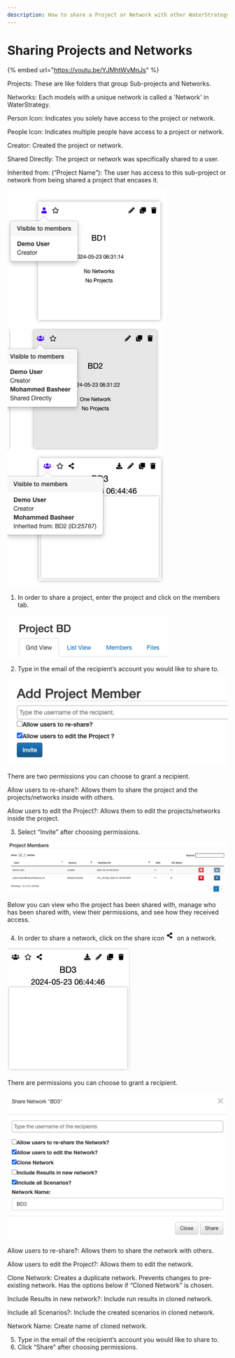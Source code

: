 ```yaml
---
description: How to share a Project or Network with other WaterStrategy users
---
```


# Sharing Projects and Networks



{% embed url="https://youtu.be/YJMhtWyMnJs" %}

Projects: These are like folders that group Sub-projects and Networks.

Networks: Each models with a unique network is called a 'Network' in WaterStrategy.

Person Icon: Indicates you solely have access to the project or network.

People Icon: Indicates multiple people have access to a project or network.

&#x20;       Creator: Created the project or network.

&#x20;       Shared Directly: The project or network was specifically shared to a user.

&#x20;       Inherited from: (“Project Name”): The user has access to this sub-project or network from being shared a project that encases it.

![](<../.gitbook/assets/0 (4).png>) ![](<../.gitbook/assets/1 (4).png>) ![](<../.gitbook/assets/2 (3).png>)

1. In order to share a project, enter the project and click on the members tab.

![](<../.gitbook/assets/3 (3).png>)

2. Type in the email of the recipient’s account you would like to share to.

![](<../.gitbook/assets/4 (3).png>)

&#x20;                       There are two permissions you can choose to grant a recipient.

&#x20;       Allow users to re-share?: Allows them to share the project and the projects/networks inside with others.

&#x20;       Allow users to edit the Project?: Allows them to edit the projects/networks inside the project.

3. Select “Invite” after choosing permissions.

![](<../.gitbook/assets/5 (3).png>)

&#x20;       Below you can view who the project has been shared with, manage who has been shared with, view their permissions, and see how they received access.

4. In order to share a network, click on the share icon![](<../.gitbook/assets/6 (2).png>) on a network.

![](<../.gitbook/assets/7 (2).png>)

&#x20;       There are permissions you can choose to grant a recipient.

![](<../.gitbook/assets/8 (2).png>)

&#x20;       Allow users to re-share?: Allows them to share the network with others.

&#x20;       Allow users to edit the Project?: Allows them to edit the network.

&#x20;       Clone Network: Creates a duplicate network. Prevents changes to pre-existing network. Has the options below if “Cloned Network” is chosen.

&#x20;       Include Results in new network?: Include run results in cloned network.

&#x20;       Include all Scenarios?: Include the created scenarios in cloned network.

&#x20;       Network Name: Create name of cloned network.

5. Type in the email of the recipient’s account you would like to share to.
6. Click “Share” after choosing permissions.
